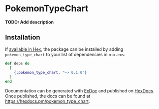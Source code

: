 # PokemonTypeChart

**TODO: Add description**

## Installation

If [available in Hex](https://hex.pm/docs/publish), the package can be installed
by adding `pokemon_type_chart` to your list of dependencies in `mix.exs`:

```elixir
def deps do
  [
    {:pokemon_type_chart, "~> 0.1.0"}
  ]
end
```

Documentation can be generated with [ExDoc](https://github.com/elixir-lang/ex_doc)
and published on [HexDocs](https://hexdocs.pm). Once published, the docs can
be found at <https://hexdocs.pm/pokemon_type_chart>.

